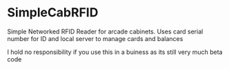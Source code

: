 # SimpleCabRFID
Simple Networked RFID Reader for arcade cabinets. Uses card serial number for ID and local server to manage cards and balances

I hold no responsibility if you use this in a buiness as its still very much beta code
